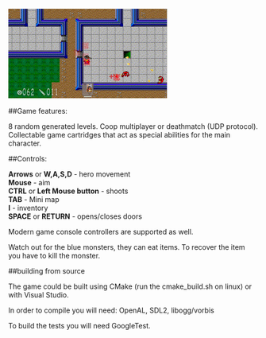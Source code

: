 ![gameplay](wd.gif)

##Game features:

8 random generated levels. 
Coop multiplayer or deathmatch (UDP protocol).
Collectable game cartridges that act as special abilities for the main character.

##Controls:

**Arrows** or **W,A,S,D** - hero movement\
**Mouse** - aim\
**CTRL** or **Left Mouse button** - shoots\
**TAB** - Mini map\
**I** - inventory\
**SPACE** or **RETURN** - opens/closes doors

Modern game console controllers are supported as well.

Watch out for the blue monsters, they can eat items. To recover the item you have to kill the monster.

##building from source

The game could be built using CMake (run the cmake_build.sh on linux) or with Visual Studio.

In order to compile you will need: OpenAL, SDL2, libogg/vorbis

To build the tests you will need GoogleTest.
